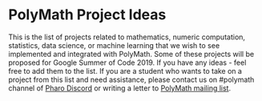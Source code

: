# PolyMath Project Ideas

This is the list of projects related to mathematics, numeric computation, statistics, data science, or machine learning that we wish to see implemented and integrated with PolyMath. Some of these projects will be proposed for Google Summer of Code 2019. If you have any ideas - feel free to add them to the list. If you are a student who wants to take on a project from this list and need assistance, please contact us on #polymath channel of [Pharo Discord](https://pharo.org/community) or writing a letter to [PolyMath mailing list](http://groups.google.com/group/polymath-project).
